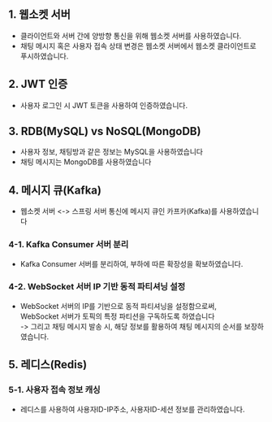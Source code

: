
## 1. 웹소켓 서버
- 클라이언트와 서버 간에 양방향 통신을 위해 웹소켓 서버를 사용하였습니다.
- 채팅 메시지 혹은 사용자 접속 상태 변경은 웹소켓 서버에서 웹소켓 클라이언트로 푸시하였습니다.

## 2. JWT 인증
- 사용자 로그인 시 JWT 토큰을 사용하여 인증하였습니다.
  
## 3. RDB(MySQL) vs NoSQL(MongoDB)
- 사용자 정보, 채팅방과 같은 정보는 MySQL을 사용하였습니다
- 채팅 메시지는 MongoDB를 사용하였습니다

## 4. 메시지 큐(Kafka) 
- 웹소켓 서버 <-> 스프링 서버 통신에 메시지 큐인 카프카(Kafka)를 사용하였습니다

### 4-1. Kafka Consumer 서버 분리
- Kafka Consumer 서버를 분리하여, 부하에 따른 확장성을 확보하였습니다.

### 4-2. WebSocket 서버 IP 기반 동적 파티셔닝 설정
- WebSocket 서버의 IP를 기반으로 동적 파티셔닝을 설정함으로써,<br> 
  WebSocket 서버가 토픽의 특정 파티션을 구독하도록 하였습니다 <br>
-> 그리고 채팅 메시지 발송 시, 해당 정보를 활용하여 채팅 메시지의 순서를 보장하였습니다.    

## 5. 레디스(Redis)

### 5-1. 사용자 접속 정보 캐싱 
- 레디스를 사용하여 사용자ID-IP주소, 사용자ID-세션 정보를 관리하였습니다.


